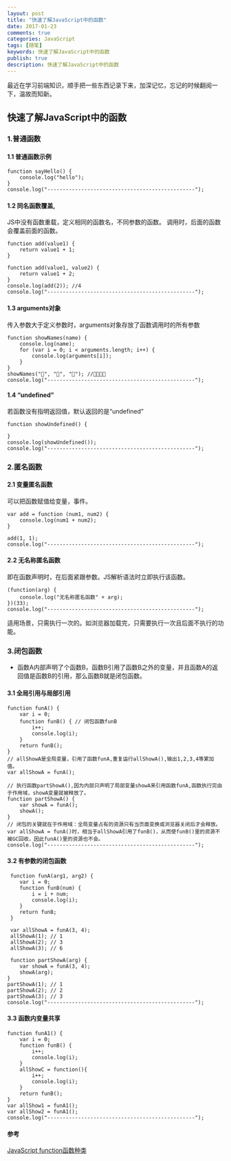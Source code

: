 ```yaml
---
layout: post
title: "快速了解JavaScript中的函数"
date: 2017-01-23
comments: true
categories: JavaScript
tags: [随笔]
keywords: 快速了解JavaScript中的函数
publish: true
description: 快速了解JavaScript中的函数
---
```

最近在学习前端知识，顺手把一些东西记录下来，加深记忆，忘记的时候翻阅一下，温故而知新。
<!-- more -->

## 快速了解JavaScript中的函数
### 1.普通函数

#### 1.1 普通函数示例
```
function sayHello() {
	console.log("hello");
}
console.log("------------------------------------------------");
```

#### 1.2 同名函数覆盖,
JS中没有函数重载，定义相同的函数名，不同参数的函数。 调用时，后面的函数会覆盖前面的函数。

```
function add(value1) {
	return value1 + 1;
}
	
function add(value1, value2) {
	return value1 + 2;
}
console.log(add(2)); //4
console.log("------------------------------------------------");
```

#### 1.3 arguments对象 
 传入参数大于定义参数时，arguments对象存放了函数调用时的所有参数
```
function showNames(name) {
	console.log(name);
	for (var i = 0; i < arguments.length; i++) {
		console.log(arguments[i]);
	} 
}
showNames("🍎", "🍐", "🍑"); //🍎🍎🍐🍑
console.log("------------------------------------------------");
```

#### 1.4 “undefined”
若函数没有指明返回值，默认返回的是“undefined”
```
function showUndefined() {
	
}
console.log(showUndefined());
console.log("------------------------------------------------");
```

### 2.匿名函数
#### 2.1 变量匿名函数 
可以把函数赋值给变量，事件。
```
var add = function (num1, num2) {
	console.log(num1 + num2);
}
	
add(1, 1);
console.log("------------------------------------------------");
```

#### 2.2 无名称匿名函数 
即在函数声明时，在后面紧跟参数。JS解析语法时立即执行该函数。
```
(function(arg) {
	console.log("无名称匿名函数" + arg);
})(33);
console.log("------------------------------------------------");
```
适用场景，只需执行一次的。如浏览器加载完，只需要执行一次且后面不执行的功能。

### 3.闭包函数
 * 函数A内部声明了个函数B，函数B引用了函数B之外的变量，并且函数A的返回值是函数B的引用，那么函数B就是闭包函数。

#### 3.1 全局引用与局部引用
```
function funA() {
	var i = 0;
	function funB() { // 闭包函数funB
		i++;
		console.log(i);
	}
	return funB();
}
// allShowA是全局变量，引用了函数funA,重复运行allShowA(),输出1,2,3,4等累加值。
var allShowA = funA(); 

// 执行函数partShowA(),因为内部只声明了局部变量showA来引用函数funA,函数执行完由于作用域，showA变量就被释放了。
function partShowA() {
	var showA = funA();
	showA();
}
// 闭包的关键就在于作用域：全局变量占有的资源只有当页面变换或浏览器关闭后才会释放。var allShowA = funA()时，相当于allShowA引用了funB()，从而使funB()里的资源不被GC回收，因此funA()里的资源也不会。
console.log("------------------------------------------------");
```

#### 3.2 有参数的闭包函数
```
 function funA(arg1, arg2) {
 	var i = 0;
 	function funB(num) {
 		i = i + num;
 		console.log(i);
 	}
 	return funB;
 }
	
 var allShowA = funA(3, 4);
 allShowA(1); // 1
 allShowA(2); // 3
 allShowA(3); // 6
	
 function partShowA(arg) {
	var showA = funA(3, 4);
	showA(arg);
}
partShowA(1); // 1
partShowA(2); // 2
partShowA(3); // 3
console.log("------------------------------------------------");
```
#### 3.3 函数内变量共享
```
function funA1() {
	var i = 0;
	function funB() {
		i++;
		console.log(i);
	}
	allShowC = function(){
		i++;
		console.log(i);
	}
	return funB();
}
var allShow1 = funA1();
var allShow2 = funA1();
console.log("------------------------------------------------");
```

#### 参考
[JavaScript function函数种类](http://www.cnblogs.com/polk6/p/3284839.html)


